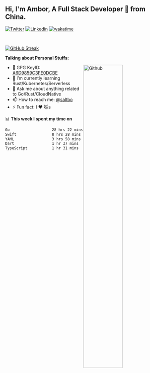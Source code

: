## Hi, I'm Ambor, A Full Stack Developer 🚀 from China.

[![Twitter](https://img.shields.io/badge/-saltbo-1ca0f1?style=flat&logo=twitter&logoColor=white)](https://twitter.com/rdsaltbo)
[![Linkedin](https://img.shields.io/badge/-saltbo-blue?style=flat&logo=Linkedin&logoColor=white)](https://www.linkedin.com/in/saltbo/)
[![wakatime](https://wakatime.com/badge/user/f82b1c77-faab-48cd-aef5-a12c0aff104b.svg)](https://wakatime.com/@f82b1c77-faab-48cd-aef5-a12c0aff104b)

&nbsp;  

[![GitHub Streak](https://streak-stats.demolab.com/?user=saltbo&hide_border=true&date_format=M%20j%5B%2C%20Y%5D)](https://git.io/streak-stats)


**Talking about Personal Stuffs:**
<!-- Any image aligned to the right. Beware the width  -->
<img width="50%" align="right" alt="Github" src="https://raw.githubusercontent.com/saltbo/saltbo/master/images/git-header.svg" />

- 🤘 GPG KeyID: [A6D9859C3FE0DCBE](https://saltbo.cn/pgp_keys.asc)
- 🌱 I’m currently learning Rust/Kubernetes/Serverless
- 💬 Ask me about anything related to Go/Rust/CloudNative
- 📫 How to reach me: [@saltbo](https://t.me/saltbo)
- ⚡ Fun fact: I :heart: :cat:s


📊 **This week I spent my time on**
<!--START_SECTION:waka-->

```txt
Go                   28 hrs 22 mins  ███████████████░░░░░░░░░░   60.46 %
Swift                8 hrs 28 mins   ████▓░░░░░░░░░░░░░░░░░░░░   18.06 %
YAML                 3 hrs 58 mins   ██░░░░░░░░░░░░░░░░░░░░░░░   08.48 %
Dart                 1 hr 37 mins    █░░░░░░░░░░░░░░░░░░░░░░░░   03.46 %
TypeScript           1 hr 31 mins    ▓░░░░░░░░░░░░░░░░░░░░░░░░   03.26 %
```

<!--END_SECTION:waka-->
